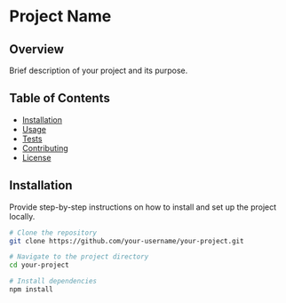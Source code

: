# Project Name

## Overview

Brief description of your project and its purpose.

## Table of Contents

- [Installation](#installation)
- [Usage](#usage)
- [Tests](#tests)
- [Contributing](#contributing)
- [License](#license)

## Installation

Provide step-by-step instructions on how to install and set up the project locally.

```bash
# Clone the repository
git clone https://github.com/your-username/your-project.git

# Navigate to the project directory
cd your-project

# Install dependencies
npm install

